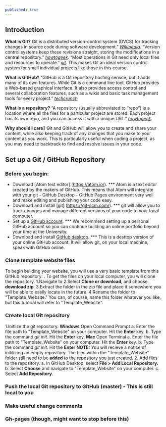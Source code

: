 ```yaml
---
published: true
---
```

## Introduction
**What is Git?** Git is a distributed version-control system (DVCS) for tracking changes in source code during software development.” *[Wikipedia](https://en.wikipedia.org/wiki/Git).* “Version control systems keep these revisions straight, storing the modifications in a central repository.” *[howtogeek](https://www.howtogeek.com/180167/htg-explains-what-is-github-and-what-do-geeks-use-it-for/).* “Most operations in Git need only local files and resources to operate.” *[git](https://git-scm.com/book/en/v2/Getting-Started-What-is-Git%3F).* This makes Git an ideal version control system for small individual projects like those in this course. 

**What is GitHub?** “GitHub is a Git repository hosting service, but it adds many of its own features. While Git is a command line tool, GitHub provides a Web-based graphical interface. It also provides access control and several collaboration features, such as a wikis and basic task management tools for every project.” *[techcrunch](https://techcrunch.com/2012/07/14/what-exactly-is-github-anyway)*

**What is a repository?** “A repository (usually abbreviated to “repo”) is a location where all the files for a particular project are stored. Each project has its own repo, and you can access it with a unique URL.” *[howtogeek](https://www.howtogeek.com/180167/htg-explains-what-is-github-and-what-do-geeks-use-it-for/).* 

**Why should I care?** Git and GitHub will allow you to create and share your content, while also keeping track of any changes that you make to your content as you work. This is particularly useful when coding a project, as you may need to backtrack to find and resolve issues in your code. 

## Set up a Git / GitHub Repository
### Before you begin:
* Download [Atom text editor] (https://atom.io/).
*** Atom is a text editor created by the makers of GitHub. This means that Atom will integrate with your git - GitHub Desktop - GitHub Pages environment very well and make editing and publishing your code easy.
* Download and install [git] (https://git-scm.com/).
*** git will allow you to track changes and manage different versions of your code to your local computer. 
* Set up a [GitHub account](https://github.com).
*** We recommend setting up a personal GitHub account so you can continue building an online portfolio beyond your time at the University.
* Download and install [GitHub desktop](https://desktop.github.com/).
*** This is a desttop version of your online GitHub account. It will allow git, on your local machine, speak with GitHub online. 

### Clone template website files
To begin building your website, you will use a very basic template from this GitHub repository: [](https://github.umn.edu/alink/sample-html-site).
To get the files on your local computer, you will clone the repository.
1.Navigate to [](https://github.umn.edu/alink/sample-html-site)
2.Select **Clone or download**, and choose **download zip**.
3.Extract the folder in the zip file and place it somewhere you will be able to easily locate in the future.
4.Rename the folder to "Template_Website." You can, of course, name this folder whatever you like, but this tutorial will refer to "Template_Website".
### Create local Git repository
1.Initlize the git repository.
	**Windows** Open Command Prompt
	a. Enter the file path to "Template_Website" on your computer. Hit the **Enter** key.
	b. Type the command *git init*. Hit the **Enter** key.
	**Mac** Open Terminal
	a. Enter the file path to "Template_Website" on your computer. Hit the **Enter** key.
	b. Type the command *git init*. Hit the **Enter** 
**NOTE:** You will recieve a notice of initilizing an empty repository. The files within the "Template_Website" folder still need to be **added** to the repository you just created. 
2. Add files to the repository.
	a. In GitHub Desktop, select **File > Add Local Repository.**
	b. Select **Choose** and navigate to "Template_Website" on your computer.
	c. Select **Add Repository**.

### Push the local Git repository to GitHub (master) - This is still local to you
### Make useful change comments
### Gh-pages (though, might want to stop before this)
